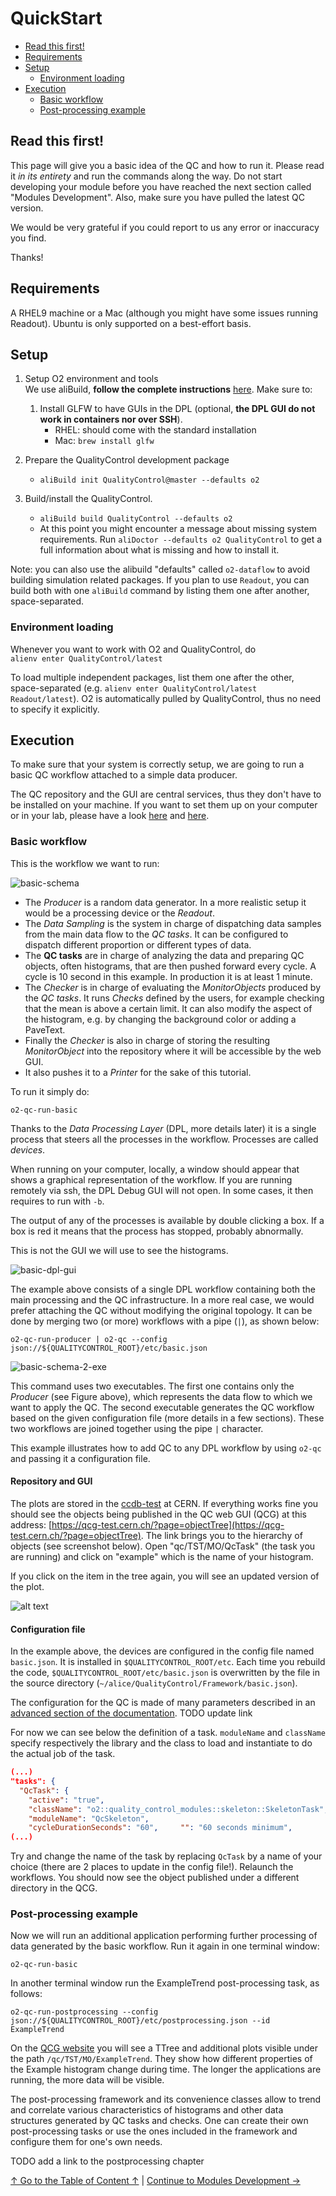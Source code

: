 # QuickStart

<!--TOC generated with https://github.com/ekalinin/github-markdown-toc-->
<!--./gh-md-toc --no-backup --hide-footer --indent 3  /path/to/README.md-->
<!--ts-->
* [Read this first!](#read-this-first)
* [Requirements](#requirements)
* [Setup](#setup)
   * [Environment loading](#environment-loading)
* [Execution](#execution)
   * [Basic workflow](#basic-workflow)
   * [Post-processing example](#post-processing-example)
<!--te-->

## Read this first!

This page will give you a basic idea of the QC and how to run it. Please read it *in its entirety* and run the commands along the way. Do not start developing your module before you have reached the next section called "Modules Development". Also, make sure you have pulled the latest QC version.

We would be very grateful if you could report to us any error or inaccuracy you find. 

Thanks!

## Requirements

A RHEL9 machine or a Mac (although you might have some issues running Readout). Ubuntu is only supported on a best-effort basis. 

## Setup

1. Setup O2 environment and tools <br>We use aliBuild, **follow the complete instructions** [here](https://alice-doc.github.io/alice-analysis-tutorial/building/). Make sure to:
   1. Install GLFW to have GUIs in the DPL (optional, **the DPL GUI do not work in containers nor over SSH**).
        * RHEL: should come with the standard installation
        * Mac: `brew install glfw`

2. Prepare the QualityControl development package
    * `aliBuild init QualityControl@master --defaults o2`

4. Build/install the QualityControl.
    * `aliBuild build QualityControl --defaults o2`
    * At this point you might encounter a message about missing system requirements. Run `aliDoctor --defaults o2 QualityControl` to get a full information about what is missing and how to install it.

Note: you can also use the alibuild "defaults" called `o2-dataflow` to avoid building simulation related packages. If you plan to use `Readout`, you can build both with one `aliBuild` command by listing them one after another, space-separated.

### Environment loading

Whenever you want to work with O2 and QualityControl, do  
```alienv enter QualityControl/latest```  

To load multiple independent packages, list them one after the other, space-separated (e.g. `alienv enter QualityControl/latest Readout/latest`). O2 is automatically pulled by QualityControl, thus no need to specify it explicitly.

## Execution

To make sure that your system is correctly setup, we are going to run a basic QC workflow attached to a simple data producer. 

The QC repository and the GUI are central services, thus they don't have to be installed on your machine. If you want to set them up on your computer or in your lab, please have a look [here](Advanced.md#local-ccdb-setup) and [here](Advanced.md#local-qcg-qc-gui-setup).

### Basic workflow

This is the workflow we want to run: 

![basic-schema](images/basic-schema.png)

- The _Producer_ is a random data generator. In a more realistic setup it would be a processing device or the _Readout_. 
- The _Data Sampling_ is the system in charge of dispatching data samples from the main data flow to the _QC tasks_. It can be configured to dispatch different proportion or different types of data. 
- The __QC tasks__ are in charge of analyzing the data and preparing QC objects, often histograms, that are then pushed forward every cycle. A cycle is 10 second in this example. In production it is at least 1 minute. 
- The _Checker_ is in charge of evaluating the _MonitorObjects_ produced by the _QC tasks_. It runs _Checks_ defined by the users, for example checking that the mean is above a certain limit. It can also modify the aspect of the histogram, e.g. by changing the background color or adding a PaveText. 
- Finally the _Checker_ is also in charge of storing the resulting _MonitorObject_ into the repository where it will be accessible by the web GUI. 
- It also pushes it to a _Printer_ for the sake of this tutorial.

To run it simply do:

    o2-qc-run-basic

Thanks to the _Data Processing Layer_ (DPL, more details later) it is a single process that steers all the processes in the workflow. Processes are called _devices_. 

When running on your computer, locally, a window should appear that shows a graphical representation of the workflow. If you are running remotely via ssh, the DPL Debug GUI will not open. In some cases, it then requires to run with `-b`. 

The output of any of the processes is available by double clicking a box. If a box is red it means that the process has stopped, probably abnormally.

This is not the GUI we will use to see the histograms. 

![basic-dpl-gui](images/basic-dpl-gui.png)

The example above consists of a single DPL workflow containing both the main processing and the QC infrastructure. In a more real case, we would prefer attaching the QC without modifying the original topology. It can be done by merging two (or more) workflows with a pipe (`|`), as shown below:

    o2-qc-run-producer | o2-qc --config json://${QUALITYCONTROL_ROOT}/etc/basic.json
 
![basic-schema-2-exe](images/basic-schema-2-exe.png)

This command uses two executables. The first one contains only the _Producer_ (see Figure above), which represents the data flow to which we want to apply the QC. The second executable generates the QC workflow based on the given configuration file (more details in a few sections). These two workflows are joined together using the pipe `|` character. 

This example illustrates how to add QC to any DPL workflow by using `o2-qc` and passing it a configuration file. 

#### Repository and GUI

The plots are stored in the [ccdb-test](ccdb-test.cern.ch:8080/browse) at CERN. If everything works fine you should see the objects being published in the QC web GUI (QCG) at this address: [https://qcg-test.cern.ch/?page=objectTree](https://qcg-test.cern.ch/?page=objectTree). The link brings you to the hierarchy of objects (see screenshot below). Open "qc/TST/MO/QcTask" (the task you are running) and click on "example" which is the name of your histogram. 

If you click on the item in the tree again, you will see an updated version of the plot.

![alt text](images/basic-qcg1.png)

#### Configuration file

In the example above, the devices are configured in the config file named `basic.json`. It is installed in `$QUALITYCONTROL_ROOT/etc`. Each time you rebuild the code, `$QUALITYCONTROL_ROOT/etc/basic.json` is overwritten by the file in the source directory (`~/alice/QualityControl/Framework/basic.json`).

The configuration for the QC is made of many parameters described in an [advanced section of the documentation](Advanced.md#configuration-files-details). TODO update link

For now we can see below the definition of a task. `moduleName` and `className` specify respectively the library and the class to load and instantiate to do the actual job of the task. 
```json
(...)
"tasks": {
  "QcTask": {
    "active": "true",
    "className": "o2::quality_control_modules::skeleton::SkeletonTask",
    "moduleName": "QcSkeleton",
    "cycleDurationSeconds": "60",     "": "60 seconds minimum",
(...)
```
Try and change the name of the task by replacing `QcTask` by a name of your choice (there are 2 places to update in the config file!). Relaunch the workflows. You should now see the object published under a different directory in the QCG.

### Post-processing example

Now we will run an additional application performing further processing of data generated by the basic workflow. Run it again in one terminal window:

```
o2-qc-run-basic
```

In another terminal window run the ExampleTrend post-processing task, as follows:

```
o2-qc-run-postprocessing --config json://${QUALITYCONTROL_ROOT}/etc/postprocessing.json --id ExampleTrend
```

On the [QCG website](https://qcg-test.cern.ch/?page=objectTree) you will see a TTree and additional plots visible under the path `/qc/TST/MO/ExampleTrend`. They show how different properties of the Example histogram change during time. The longer the applications are running, the more data will be visible.

The post-processing framework and its convenience classes allow to trend and correlate various characteristics of histograms and other data structures generated by QC tasks and checks. One can create their own post-processing tasks or use the ones included in the framework and configure them for one's own needs.

TODO add a link to the postprocessing chapter

[↑ Go to the Table of Content ↑](../README.md) | [Continue to Modules Development →](ModulesDevelopment.md)
